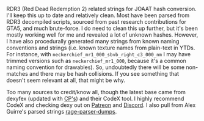 RDR3 (Red Dead Redemption 2) related strings for JOAAT hash conversion. I'll keep this up to date and relatively clean. Most have been parsed from RDR3 decompiled scripts, sourced from past research contributions for GTA5, and much brute-force. I do need to clean this up further, but it's been mostly working well for me and revealed a lot of unknown hashes. However, I have also procedurally generated many strings from known naming conventions and strings (i.e. known texture names from plain-text in YTDs. For instance, with `neckerchief_mr1_000_sbvb_right_c3_000_nm` I may have trimmed versions such as `neckerchief_mr1_000`, because it's a common naming convention for drawables). So, undoubtedly there will be some non-matches and there may be hash collisions. If you see something that doesn't seem relevant at all, that might be why.

Too many sources to credit/know all, though the latest base came from dexyfex (updated with [CP's](https://github.com/cpmodding/Codex.Games.RDR2.strings/blob/main/Codex.Games.RDR2.strings.txt)) and their CodeX tool. I highly recommend CodeX and checking dexy out on [Patreon](https://www.patreon.com/dexyfex/) and [Discord](https://discord.gg/BxfKHkk). I also pull from Alex Guirre's parsed strings [rage-parser-dumps](https://github.com/alexguirre/rage-parser-dumps).
